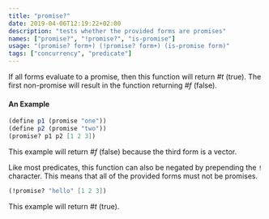 ```yaml
---
title: "promise?"
date: 2019-04-06T12:19:22+02:00
description: "tests whether the provided forms are promises"
names: ["promise?", "!promise?", "is-promise"]
usage: "(promise? form+) (!promise? form+) (is-promise form)"
tags: ["concurrency", "predicate"]
---
```


If all forms evaluate to a promise, then this function will return _#t_ (true). The first non-promise will result in the function returning _#f_ (false).

#### An Example

```scheme
(define p1 (promise "one"))
(define p2 (promise "two"))
(promise? p1 p2 [1 2 3])
```

This example will return _#f_ (false) because the third form is a vector.

Like most predicates, this function can also be negated by prepending the `!` character. This means that all of the provided forms must not be promises.

```scheme
(!promise? "hello" [1 2 3])
```

This example will return _#t_ (true).
